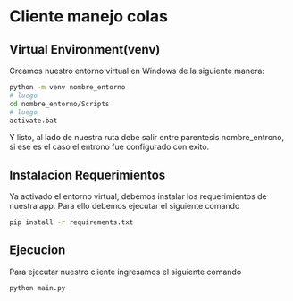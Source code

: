 # Cliente manejo colas

## Virtual Environment(venv)

Creamos nuestro entorno virtual en Windows de la siguiente manera:

```bash
python -m venv nombre_entorno
# luego
cd nombre_entorno/Scripts
# luego
activate.bat
```

Y listo, al lado de nuestra ruta debe salir entre parentesis nombre_entrono, si ese es el caso el entrono fue configurado con exito.

## Instalacion Requerimientos

Ya activado el entorno virtual, debemos instalar los requerimientos de nuestra app. Para ello debemos ejecutar el siguiente comando

```bash
pip install -r requirements.txt
```

## Ejecucion

Para ejecutar nuestro cliente ingresamos el siguiente comando

```bash
python main.py
```
